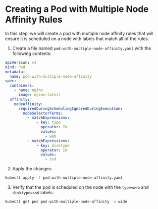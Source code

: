 # Creating a Pod with Multiple Node Affinity Rules

In this step, we will create a pod with multiple node affinity rules that will ensure it is scheduled on a node with labels that match all of the rules.

1. Create a file named `pod-with-multiple-node-affinity.yaml` with the following contents:

```yaml
apiVersion: v1
kind: Pod
metadata:
  name: pod-with-multiple-node-affinity
spec:
  containers:
    - name: nginx
      image: nginx:latest
  affinity:
    nodeAffinity:
      requiredDuringSchedulingIgnoredDuringExecution:
        nodeSelectorTerms:
          - matchExpressions:
              - key: type
                operator: In
                values:
                  - web
          - matchExpressions:
              - key: disktype
                operator: In
                values:
                  - ssd
```

2. Apply the changes:

```bash
kubectl apply -f pod-with-multiple-node-affinity.yaml
```

3. Verify that the pod is scheduled on the node with the `type=web` and `disktype=ssd` labels:

```bash
kubectl get pod pod-with-multiple-node-affinity -o wide
```
